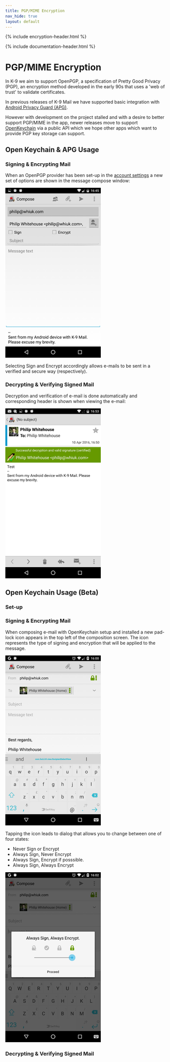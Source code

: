 ```yaml
---
title: PGP/MIME Encryption 
nav_hide: true 
layout: default
---
```


{% include encryption-header.html %}

{% include documentation-header.html %}

# PGP/MIME Encryption

In K-9 we aim to support OpenPGP, a specification of Pretty Good Privacy (PGP), an encryption method developed 
in the early 90s that uses a 'web of trust' to validate certificates.

In previous releases of K-9 Mail we have supported basic integration with 
[Android Privacy Guard (APG)](http://www.thialfihar.org/projects/apg/)</a>. 

However with development on the project stalled and with a desire to better support PGP/MIME in the app, 
newer releases move to support [OpenKeychain](https://www.openkeychain.org/) via a public API 
which we hope other apps which want to provide PGP key storage can support.

## Open Keychain & APG Usage

### Signing & Encrypting Mail

When an OpenPGP provider has been set-up in the [account settings](/documentation/settings/account.html) a new set of options are shown in the message compose window:

<img src="/assets/img/encryption_current_compose_dialog.png" alt="Encrypting email" width="300" />

Selecting Sign and Encrypt accordingly allows e-mails to be sent in a verified and secure way (respectively).

### Decrypting & Verifying Signed Mail

Decryption and verification of e-mail is done automatically and corresponding header is shown when viewing the e-mail:

<img src="/assets/img/encryption_current_decryption.png" alt="Viewing encrypted email" width="300" />

## Open Keychain Usage (Beta)

### Set-up

### Signing & Encrypting Mail

When composing e-mail with OpenKeychain setup and installed a new pad-lock icon 
appears in the top left of the composition screen. The icon represents the type of signing 
and encryption that will be applied to the message.

<img src="/assets/img/encryption_openkeychain_compose_dialog.png" alt="Compose Screen" width="300" />

Tapping the icon leads to dialog that allows you to change between one of four states:

* Never Sign or Encrypt
* Always Sign, Never Encrypt
* Always Sign, Encrypt if posssible.
* Always Sign, Always Encrypt

<img src="/assets/img/encryption_openkeychain_crypto_dialog.png" alt="Compose Crypto Dialog" width="300" />

### Decrypting & Verifying Signed Mail
